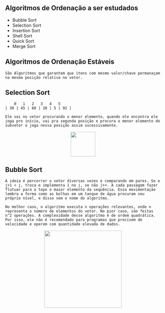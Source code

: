 ## Algoritmos de Ordenação a ser estudados

- Bubble Sort
- Selection Sort
- Insertion Sort
- Shell Sort
- Quick Sort
- Merge Sort

## Algoritmos de Ordenação Estáveis

    São Algoritmos que garantem que itens com mesmo valor/chave permanaçam na mesma posição relativa no vetor.

## Selection Sort

        0   1   2   3   4   5
    | 30 | 45 | 60 | 10 | 5 | 92 |

    Ele vai no vetor procurando o menor elemento, quando ele encontra ele joga pro início, vai pra segunda posição e procura o menor elemento do subvetor e joga nessa posição assim sucessivamente.

<p align="center">
    <img width="80" src="https://upload.wikimedia.org/wikipedia/commons/9/94/Selection-Sort-Animation.gif"> 
</p>

## Bubble Sort

    A ideia é percorrer o vetor diversas vezes e comparando em pares. Se o j+1 < j, troca e implementa 1 no j, se não j++. A cada passagem fazer flutuar para o topo o maior elemento da sequência. Essa movimentação lembra a forma como as bolhas em um tanque de água procuram seu próprio nível, e disso vem o nome do algoritmo.

    No melhor caso, o algoritmo executa n operações relevantes, onde n representa o número de elementos do vetor. No pior caso, são feitas n^2 operações. A complexidade desse algoritmo é de ordem quadrática. Por isso, ele não é recomendado para programas que precisem de velocidade e operem com quantidade elevada de dados.

<p align="center">
    <img width="250" src="https://i.stack.imgur.com/XNbE0.gif"> 
</p>
